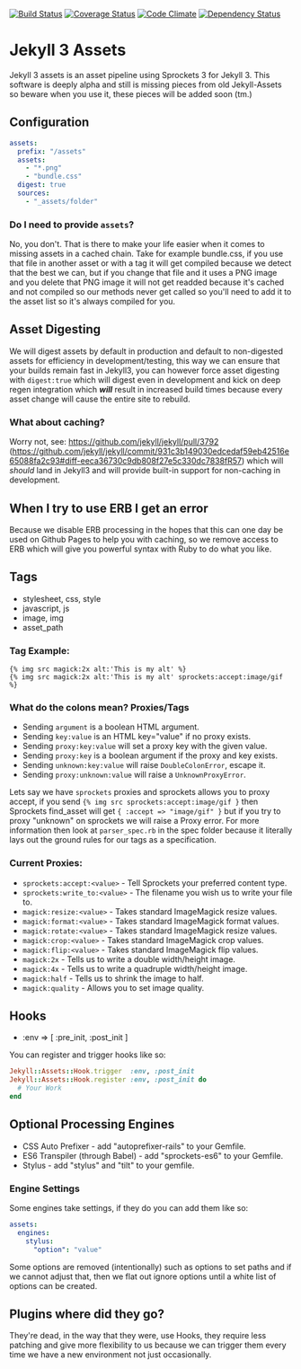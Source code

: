 [![Build Status](https://travis-ci.org/jekyll-assets/jekyll-assets.png?branch=master)](https://travis-ci.org/jekyll-assets/jekyll-assets) [![Coverage Status](https://coveralls.io/repos/jekyll-assets/jekyll-assets/badge.png?branch=master)](https://coveralls.io/r/jekyll-assets/jekyll-assets) [![Code Climate](https://codeclimate.com/github/jekyll-assets/jekyll-assets/badges/gpa.svg)](https://codeclimate.com/github/jekyll-assets/jekyll-assets) [![Dependency Status](https://gemnasium.com/jekyll-assets/jekyll-assets.svg)](https://gemnasium.com/jekyll-assets/jekyll-assets)

# Jekyll 3 Assets

Jekyll 3 assets is an asset pipeline using Sprockets 3 for Jekyll 3.  This
software is deeply alpha and still is missing pieces from old Jekyll-Assets
so beware when you use it, these pieces will be added soon (tm.)

## Configuration

```yaml
assets:
  prefix: "/assets"
  assets:
    - "*.png"
    - "bundle.css"
  digest: true
  sources:
    - "_assets/folder"
```

### Do I need to provide `assets`?

No, you don't.  That is there to make your life easier when it comes to
missing assets in a cached chain.  Take for example bundle.css, if you use
that file in another asset or with a tag it will get compiled because we
detect that the best we can, but if you change that file and it uses
a PNG image and you delete that PNG image it will not get readded because
it's cached and not compiled so our methods never get called so you'll
need to add it to the asset list so it's always compiled for you.

## Asset Digesting

We will digest assets by default in production and default to non-digested
assets for efficiency in development/testing, this way we can ensure that your
builds remain fast in Jekyll3, you can however force asset digesting with
`digest:true` which will digest even in development and kick on deep regen
integration which ***will*** result in increased build times because every
asset change will cause the entire site to rebuild.

### What about caching?

Worry not, see: https://github.com/jekyll/jekyll/pull/3792 (https://github.com/jekyll/jekyll/commit/931c3b149030edcedaf59eb42516e65088fa2c93#diff-eeca36730c9db808f27e5c330dc7838fR57) which will *should* land in Jekyll3 and will provide built-in support
for non-caching in development.

## When I try to use ERB I get an error

Because we disable ERB processing in the hopes that this can one day be
used on Github Pages to help you with caching, so we remove access to ERB
which will give you powerful syntax with Ruby to do what you like.

## Tags

* stylesheet, css, style
* javascript, js
* image, img
* asset_path

### Tag Example:

```liquid
{% img src magick:2x alt:'This is my alt' %}
{% img src magick:2x alt:'This is my alt' sprockets:accept:image/gif %}
```

### What do the colons mean? Proxies/Tags

* Sending `argument` is a boolean HTML argument.
* Sending `key:value` is an HTML key="value" if no proxy exists.
* Sending `proxy:key:value` will set a proxy key with the given value.
* Sending `proxy:key` is a boolean argument if the proxy and key exists.
* Sending `unknown:key:value` will raise `DoubleColonError`, escape it.
* Sending `proxy:unknown:value` will raise a `UnknownProxyError`.

Lets say we have `sprockets` proxies and sprockets allows you to proxy
accept, if you send `{% img src sprockets:accept:image/gif }` then Sprockets
find_asset will get `{ :accept => "image/gif" }` but if you try to proxy
"unknown" on sprockets we will raise a Proxy error.  For more information
then look at `parser_spec.rb` in the spec folder because it literally lays out
the ground rules for our tags as a specification.

### Current Proxies:

* `sprockets:accept:<value>` - Tell Sprockets your preferred content type.
* `sprockets:write_to:<value>` - The filename you wish us to write your file to.
* `magick:resize:<value>` - Takes standard ImageMagick resize values.
* `magick:format:<value>` - Takes standard ImageMagick format values.
* `magick:rotate:<value>` - Takes standard ImageMagick resize values.
* `magick:crop:<value>` - Takes standard ImageMagick crop values.
* `magick:flip:<value>` - Takes standard ImageMagick flip values.
* `magick:2x` - Tells us to write a double width/height image.
* `magick:4x` - Tells us to write a quadruple width/height image.
* `magick:half` - Tells us to shrink the image to half.
* `magick:quality` - Allows you to set image quality.

## Hooks

* :env => [
    :pre_init, :post_init
  ]

You can register and trigger hooks like so:

```ruby
Jekyll::Assets::Hook.trigger  :env, :post_init
Jekyll::Assets::Hook.register :env, :post_init do
  # Your Work
end
```

## Optional Processing Engines

* CSS Auto Prefixer - add "autoprefixer-rails" to your Gemfile.
* ES6 Transpiler (through Babel) - add "sprockets-es6" to your Gemfile.
* Stylus - add "stylus" and "tilt" to your gemfile.

### Engine Settings

Some engines take settings, if they do you can add them like so:

```YAML
assets:
  engines:
    stylus:
      "option": "value"
```

Some options are removed (intentionally) such as options to set paths
and if we cannot adjust that, then we flat out ignore options until a white
list of options can be created.

## Plugins where did they go?

They're dead, in the way that they were, use Hooks, they require less
patching and give more flexibility to us because we can trigger them every
time we have a new environment not just occasionally.
